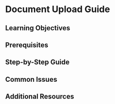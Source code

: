 # Document Upload Guide

## Learning Objectives

## Prerequisites

## Step-by-Step Guide

## Common Issues

## Additional Resources
